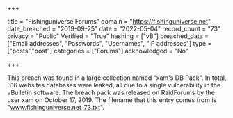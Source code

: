 +++

title = "Fishinguniverse Forums"
domain = "https://fishinguniverse.net"
date_breached = "2019-09-25"
date = "2022-05-04"
record_count = "73"
privacy = "Public"
Verified = "True"
hashing = ["vB"]
breached_data = ["Email addresses", "Passwords", "Usernames", "IP addresses"]
type = ["posts","post"]
categories = ["Forums"]
acknowledged = "No"


+++


This breach was found in a large collection named "xam's DB Pack". In total, 316 websites databases were leaked, all due to a single vulnerability in the vBulletin software. The breach pack was released on RaidForums by the user xam on October 17, 2019. The filename that this entry comes from is "www.fishinguniverse.net_73.txt".

